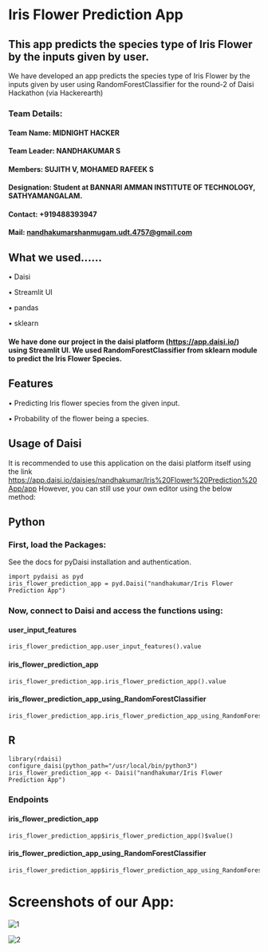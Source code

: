 # Iris Flower Prediction App
## This app predicts the species type of Iris Flower by the inputs given by user.
We have developed an app predicts the species type of Iris Flower by the inputs given by user using RandomForestClassifier for the round-2 of Daisi Hackathon (via Hackerearth)
### Team Details:
#### Team Name: MIDNIGHT HACKER
#### Team Leader: NANDHAKUMAR S 
#### Members: SUJITH V, MOHAMED RAFEEK S
#### Designation: Student at BANNARI AMMAN INSTITUTE OF TECHNOLOGY, SATHYAMANGALAM.
#### Contact: +919488393947
#### Mail: nandhakumarshanmugam.udt.4757@gmail.com

## What we used......
• Daisi


• Streamlit UI


• pandas


• sklearn


#### We have done our project in the daisi platform (https://app.daisi.io/) using Streamlit UI. We used RandomForestClassifier from sklearn module to predict the Iris Flower Species.
## Features
• Predicting Iris flower species from the given input.


• Probability of the flower being a species.


## Usage of Daisi

It is recommended to use this application on the daisi platform itself using the link https://app.daisi.io/daisies/nandhakumar/Iris%20Flower%20Prediction%20App/app
However, you can still use your own editor using the below method:
## Python
### First, load the Packages:
See the docs for pyDaisi installation and authentication.
```
import pydaisi as pyd
iris_flower_prediction_app = pyd.Daisi("nandhakumar/Iris Flower Prediction App")
```
### Now, connect to Daisi and access the functions using:
#### user_input_features
```
iris_flower_prediction_app.user_input_features().value
```
#### iris_flower_prediction_app
```
iris_flower_prediction_app.iris_flower_prediction_app().value
```
#### iris_flower_prediction_app_using_RandomForestClassifier
```
iris_flower_prediction_app.iris_flower_prediction_app_using_RandomForestClassifier().value
```

## R
```
library(rdaisi)
configure_daisi(python_path="/usr/local/bin/python3")
iris_flower_prediction_app <- Daisi("nandhakumar/Iris Flower Prediction App")
```
### Endpoints
#### iris_flower_prediction_app
```
iris_flower_prediction_app$iris_flower_prediction_app()$value()
```

#### iris_flower_prediction_app_using_RandomForestClassifier
```
iris_flower_prediction_app$iris_flower_prediction_app_using_RandomForestClassifier()$value()
```

# Screenshots of our App:

![1](https://user-images.githubusercontent.com/113059991/194543272-5ee19ac9-3980-4a04-99c4-1b3698cc0d39.JPG)

![2](https://user-images.githubusercontent.com/113059991/194543290-d5f21ba7-2e8c-4d5c-aedc-e685cd61e6fd.JPG)

